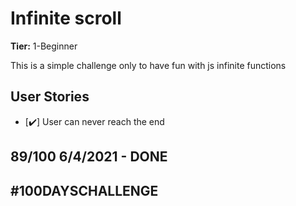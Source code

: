 # Infinite scroll

**Tier:** 1-Beginner

This is a simple challenge only to have fun with js infinite functions
## User Stories

-   [✔️] User can never reach the end

## 89/100 6/4/2021 - DONE

## #100DAYSCHALLENGE
